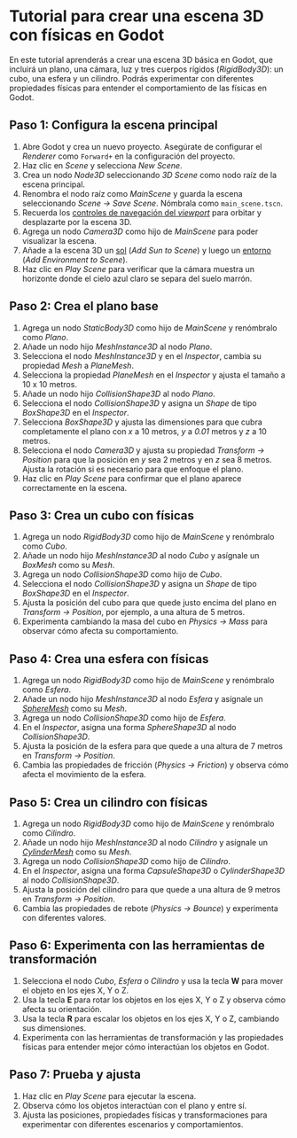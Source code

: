# Tutorial para crear una escena 3D con físicas en Godot

En este tutorial aprenderás a crear una escena 3D básica en Godot, que incluirá un plano, una cámara, luz y tres cuerpos rígidos (_RigidBody3D_): un cubo, una esfera y un cilindro. Podrás experimentar con diferentes propiedades físicas para entender el comportamiento de las físicas en Godot.

## Paso 1: Configura la escena principal

1. Abre Godot y crea un nuevo proyecto. Asegúrate de configurar el _Renderer_ como `Forward+` en la configuración del proyecto.
2. Haz clic en _Scene_ y selecciona _New Scene_.
3. Crea un nodo _Node3D_ seleccionando _3D Scene_ como nodo raíz de la escena principal.
4. Renombra el nodo raíz como _MainScene_ y guarda la escena seleccionando _Scene → Save Scene_. Nómbrala como `main_scene.tscn`.
5. Recuerda los [controles de navegación del _viewport_][T01] para orbitar y desplazarte por la escena 3D.
6. Agrega un nodo _Camera3D_ como hijo de _MainScene_ para poder visualizar la escena.
7. Añade a la escena 3D un [sol][T02] (_Add Sun to Scene_) y luego un [entorno][T03] (_Add Environment to Scene_).
8. Haz clic en _Play Scene_ para verificar que la cámara muestra un horizonte donde el cielo azul claro se separa del suelo marrón.

## Paso 2: Crea el plano base

1. Agrega un nodo _StaticBody3D_ como hijo de _MainScene_ y renómbralo como _Plano_.
2. Añade un nodo hijo _MeshInstance3D_ al nodo _Plano_.
3. Selecciona el nodo _MeshInstance3D_ y en el _Inspector_, cambia su propiedad _Mesh_ a _PlaneMesh_.
4. Selecciona la propiedad _PlaneMesh_ en el _Inspector_ y ajusta el tamaño a 10 x 10 metros.
5. Añade un nodo hijo _CollisionShape3D_ al nodo _Plano_.
6. Selecciona el nodo _CollisionShape3D_ y asigna un _Shape_ de tipo _BoxShape3D_ en el _Inspector_.
7. Selecciona _BoxShape3D_ y ajusta las dimensiones para que cubra completamente el plano con _x_ a 10 metros, _y_ a _0.01_ metros y _z_ a 10 metros.
8. Selecciona el nodo _Camera3D_ y ajusta su propiedad _Transform → Position_ para que la posición en _y_ sea 2 metros y en _z_ sea 8 metros. Ajusta la rotación si es necesario para que enfoque el plano.
9. Haz clic en _Play Scene_ para confirmar que el plano aparece correctamente en la escena.

## Paso 3: Crea un cubo con físicas

1. Agrega un nodo _RigidBody3D_ como hijo de _MainScene_ y renómbralo como _Cubo_.
2. Añade un nodo hijo _MeshInstance3D_ al nodo _Cubo_ y asígnale un _BoxMesh_ como su _Mesh_.
3. Agrega un nodo _CollisionShape3D_ como hijo de _Cubo_.
6. Selecciona el nodo _CollisionShape3D_ y asigna un _Shape_ de tipo _BoxShape3D_ en el _Inspector_.
5. Ajusta la posición del cubo para que quede justo encima del plano en _Transform → Position_, por ejemplo, a una altura de 5 metros.
6. Experimenta cambiando la masa del cubo en _Physics → Mass_ para observar cómo afecta su comportamiento.

## Paso 4: Crea una esfera con físicas

1. Agrega un nodo _RigidBody3D_ como hijo de _MainScene_ y renómbralo como _Esfera_.
2. Añade un nodo hijo _MeshInstance3D_ al nodo _Esfera_ y asígnale un [_SphereMesh_][T07] como su _Mesh_.
3. Agrega un nodo _CollisionShape3D_ como hijo de _Esfera_.
4. En el _Inspector_, asigna una forma _SphereShape3D_ al nodo _CollisionShape3D_.
5. Ajusta la posición de la esfera para que quede a una altura de 7 metros en _Transform → Position_.
6. Cambia las propiedades de fricción (_Physics → Friction_) y observa cómo afecta el movimiento de la esfera.

## Paso 5: Crea un cilindro con físicas

1. Agrega un nodo _RigidBody3D_ como hijo de _MainScene_ y renómbralo como _Cilindro_.
2. Añade un nodo hijo _MeshInstance3D_ al nodo _Cilindro_ y asígnale un [_CylinderMesh_][T07] como su _Mesh_.
3. Agrega un nodo _CollisionShape3D_ como hijo de _Cilindro_.
4. En el _Inspector_, asigna una forma _CapsuleShape3D_ o _CylinderShape3D_ al nodo _CollisionShape3D_.
5. Ajusta la posición del cilindro para que quede a una altura de 9 metros en _Transform → Position_.
6. Cambia las propiedades de rebote (_Physics → Bounce_) y experimenta con diferentes valores.

## Paso 6: Experimenta con las herramientas de transformación

1. Selecciona el nodo _Cubo_, _Esfera_ o _Cilindro_ y usa la tecla **W** para mover el objeto en los ejes X, Y o Z.
2. Usa la tecla **E** para rotar los objetos en los ejes X, Y o Z y observa cómo afecta su orientación.
3. Usa la tecla **R** para escalar los objetos en los ejes X, Y o Z, cambiando sus dimensiones.
4. Experimenta con las herramientas de transformación y las propiedades físicas para entender mejor cómo interactúan los objetos en Godot.

## Paso 7: Prueba y ajusta

1. Haz clic en _Play Scene_ para ejecutar la escena.
2. Observa cómo los objetos interactúan con el plano y entre sí.
3. Ajusta las posiciones, propiedades físicas y transformaciones para experimentar con diferentes escenarios y comportamientos.

[T01]: https://github.com/milq/milq.github.io/blob/master/cursos/godot/tutorials/3d_viewport_navigation_controls.md
[T02]: https://raw.githubusercontent.com/milq/milq.github.io/refs/heads/master/cursos/godot/images/add_sun_to_scene.png
[T03]: https://raw.githubusercontent.com/milq/milq.github.io/refs/heads/master/cursos/godot/images/add_environment_to_scene.png
[T07]: https://raw.githubusercontent.com/milq/milq.github.io/refs/heads/master/cursos/pria/src/godot/tutoriales/primera_escena_3d_3.png
[T08]: https://raw.githubusercontent.com/milq/milq.github.io/refs/heads/master/cursos/pria/src/godot/tutoriales/primera_escena_3d_4.png
[T09]: https://raw.githubusercontent.com/milq/milq.github.io/refs/heads/master/cursos/pria/src/godot/tutoriales/primera_escena_3d_5.png
